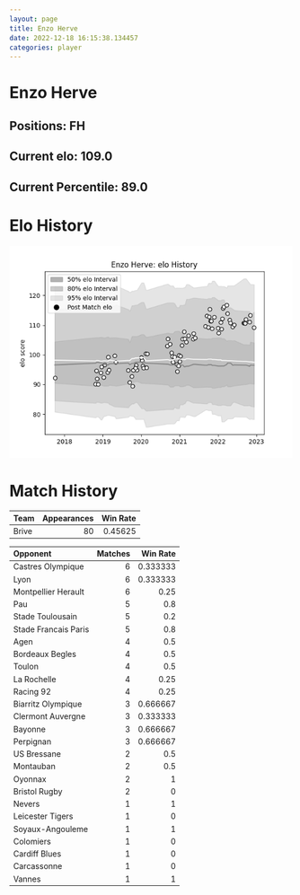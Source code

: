 ```yaml
---  
layout: page  
title: Enzo Herve  
date: 2022-12-18 16:15:38.134457  
categories: player  
---
```

# Enzo Herve

## Positions: FH

## Current elo: 109.0

## Current Percentile: 89.0

# Elo History


![elo history](history_EnzoHerve.png)
# Match History


| Team   |   Appearances |   Win Rate |
|:-------|--------------:|-----------:|
| Brive  |            80 |    0.45625 |

| Opponent             |   Matches |   Win Rate |
|:---------------------|----------:|-----------:|
| Castres Olympique    |         6 |   0.333333 |
| Lyon                 |         6 |   0.333333 |
| Montpellier Herault  |         6 |   0.25     |
| Pau                  |         5 |   0.8      |
| Stade Toulousain     |         5 |   0.2      |
| Stade Francais Paris |         5 |   0.8      |
| Agen                 |         4 |   0.5      |
| Bordeaux Begles      |         4 |   0.5      |
| Toulon               |         4 |   0.5      |
| La Rochelle          |         4 |   0.25     |
| Racing 92            |         4 |   0.25     |
| Biarritz Olympique   |         3 |   0.666667 |
| Clermont Auvergne    |         3 |   0.333333 |
| Bayonne              |         3 |   0.666667 |
| Perpignan            |         3 |   0.666667 |
| US Bressane          |         2 |   0.5      |
| Montauban            |         2 |   0.5      |
| Oyonnax              |         2 |   1        |
| Bristol Rugby        |         2 |   0        |
| Nevers               |         1 |   1        |
| Leicester Tigers     |         1 |   0        |
| Soyaux-Angouleme     |         1 |   1        |
| Colomiers            |         1 |   0        |
| Cardiff Blues        |         1 |   0        |
| Carcassonne          |         1 |   0        |
| Vannes               |         1 |   1        |